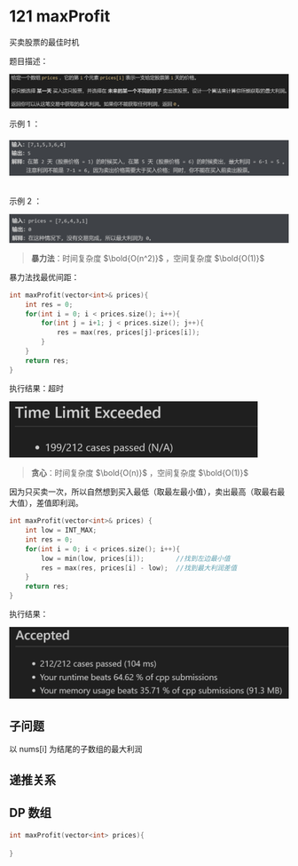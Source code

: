 # 121 maxProfit

买卖股票的最佳时机

题目描述：

![image-20230822151310798](https://raw.githubusercontent.com/huibazdy/TyporaPicture/main/image-20230822151310798.png)

示例 1 ：

###### ![image-20230822151329550](https://raw.githubusercontent.com/huibazdy/TyporaPicture/main/image-20230822151329550.png)

示例 2 ：

![image-20230822151351125](https://raw.githubusercontent.com/huibazdy/TyporaPicture/main/image-20230822151351125.png)



> **暴力法**：时间复杂度 $\bold{O(n^2)}$ ，空间复杂度 $\bold{O(1)}$

暴力法找最优间距：

```c++
int maxProfit(vector<int>& prices){
    int res = 0;
    for(int i = 0; i < prices.size(); i++){
        for(int j = i+1; j < prices.size(); j++){
            res = max(res, prices[j]-prices[i]);
        }
    }
    return res;
}
```

执行结果：超时

<img src="https://raw.githubusercontent.com/huibazdy/TyporaPicture/main/image-20230822163614876.png" alt="image-20230822163614876" style="zoom: 50%;" />



> **贪心**：时间复杂度 $\bold{O(n)}$ ，空间复杂度 $\bold{O(1)}$

因为只买卖一次，所以自然想到买入最低（取最左最小值），卖出最高（取最右最大值），差值即利润。

```c++
int maxProfit(vector<int>& prices) {
    int low = INT_MAX;
    int res = 0;
    for(int i = 0; i < prices.size(); i++){
        low = min(low, prices[i]);        //找到左边最小值
        res = max(res, prices[i] - low);  //找到最大利润差值
    }
    return res;
}
```

执行结果：

<img src="https://raw.githubusercontent.com/huibazdy/TyporaPicture/main/image-20230822164711536.png" alt="image-20230822164711536" style="zoom:50%;" />



## 子问题

以 nums[i] 为结尾的子数组的最大利润



## 递推关系





## DP 数组







```c++
int maxProfit(vector<int> prices){
    
}
```